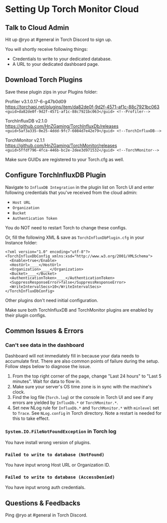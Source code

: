 # Setting Up Torch Monitor Cloud

## Talk to Cloud Admin

Hit up @ryo at #general in Torch Discord to sign up.

You will shortly receive following things:

- Credentials to write to your dedicated database.
- A URL to your dedicated dashboard page.

## Download Torch Plugins

Save these plugin zips in your Plugins folder:

Profiler v3.1.0.17-6-g47b0d09<br/>
https://torchapi.net/plugins/item/da82de0f-9d2f-4571-af1c-88c7921bc063<br/>
`<guid>da82de0f-9d2f-4571-af1c-88c7921bc063</guid> <!--Profiler-->`

TorchInfluxDB v2.1.0<br/>
https://github.com/HnZGaming/TorchInfluxDb/releases<br/>
`<guid>5af3a335-0e25-4ddd-9fc7-6084d7e42e79</guid> <!--TorchInfluxDB-->`

TorchMonitor v2.1.1<br/>
https://github.com/HnZGaming/TorchMonitor/releases <br/>
`<guid>5ffdf796-4fca-446b-bc2e-2dee3d971532</guid> <!--TorchMonitor-->`

Make sure GUIDs are registered to your Torch.cfg as well.

## Configure TorchInfluxDB Plugin

Navigate to `InfluxDB Integration` in the plugin list on Torch UI and 
enter following credentials that you've received from the cloud admin:

- `Host URL`
- `Organization`
- `Bucket`
- `Authentication Token`

You do NOT need to restart Torch to change these configs.

Or, fill the following XML & save as `TorchInfluxDbPlugin.cfg` in your Instance folder:

```
<?xml version="1.0" encoding="utf-8"?>
<TorchInfluxDbConfig xmlns:xsd="http://www.w3.org/2001/XMLSchema">
  <Enable>true</Enable>
  <HostUrl>____</HostUrl>
  <Organization>____</Organization>
  <Bucket>____</Bucket>
  <AuthenticationToken>____</AuthenticationToken>
  <SuppressResponseError>false</SuppressResponseError>
  <WriteIntervalSecs>10</WriteIntervalSecs>
</TorchInfluxDbConfig>
```

Other plugins don't need initial configuration.

Make sure both TorchInfluxDB and TorchMonitor plugins are enabled by their plugin configs.

## Common Issues & Errors

### Can't see data in the dashboard

Dashboard will not immediately fill in because your data needs to accumulate first.
There are also common points of failure during the setup.
Follow steps below to diagnose the issue.

1. From the top right corner of the page, change "Last 24 hours" to "Last 5 minutes". Wait for data to flow in.
1. Make sure your server's OS time zone is in sync with the machine's clock.
1. Find the log file (`Torch.log`) or the console in Torch UI and see if any errors are yielded by `InfluxDb.*` or `TorchMonitor.*`.
1. Set new NLog rule for `InfluxDb.*` and `TorchMonitor.*` with `minlevel` set to `Trace`. See `NLog.config` in Torch directory. Note a restart is needed for this to take effect.

### `System.IO.FileNotFoundException` in Torch log

You have install wrong version of plugins.

### `Failed to write to database (NotFound)`

You have input wrong Host URL or Organization ID.

### `Failed to write to database (AccessDenied)`

You have input wrong auth credentials.

## Questions & Feedbacks

Ping @ryo at #general in Torch Discord.
